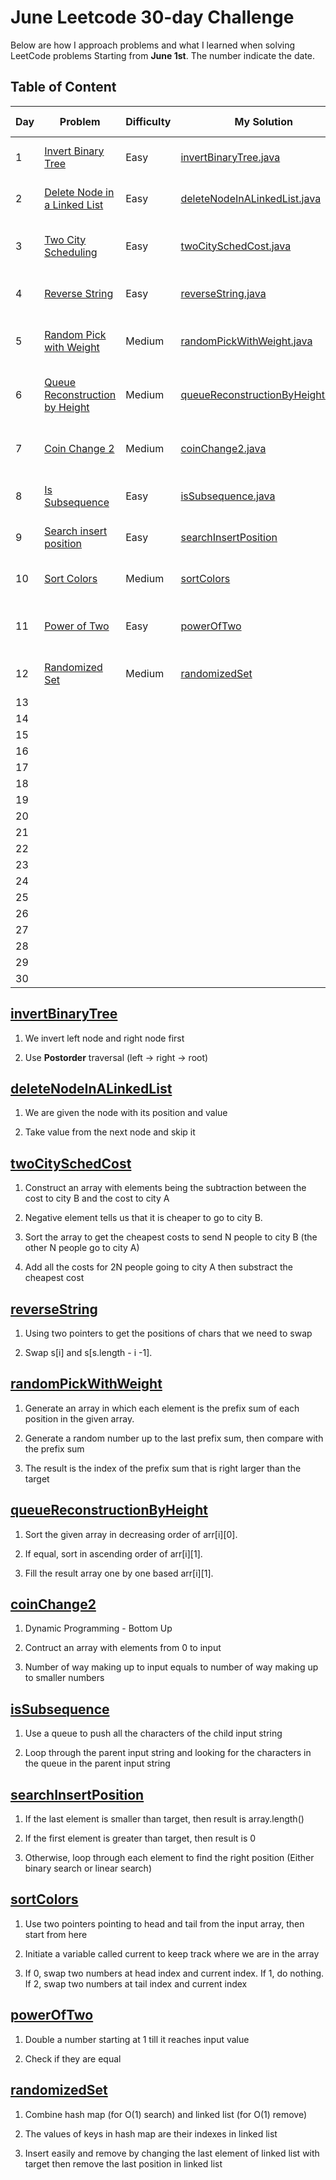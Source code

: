 # June Leetcode 30-day Challenge

Below are how I approach problems and what I learned when solving LeetCode problems Starting from **June 1st**. The number indicate the date.

## Table of Content

| Day | Problem                                                                                                               | Difficulty | My Solution                                                                                                                               | Complexity Analysis|
| --- | --------------------------------------------------------------------------------------------------------------------- | ---------- | ----------------------------------------------------------------------------------------------------------------------------------------- |--------------------|                  
| 1   | [Invert Binary Tree](https://leetcode.com/problems/invert-binary-tree/)                                               | Easy       | [invertBinaryTree.java](https://github.com/hieuvanle/codingChallenge/blob/master/leetcodeProblems/01-invertBinaryTree.java)               |Time: O(1) - Space: O(n)|
| 2   | [Delete Node in a Linked List](https://leetcode.com/problems/delete-node-in-a-linked-list/)                           | Easy       | [deleteNodeInALinkedList.java](https://github.com/hieuvanle/codingChallenge/blob/master/leetcodeProblems/02-deleteNodeInALinkedList.java) |Time: O(1) - Space: O(1)|
| 3   | [Two City Scheduling](https://leetcode.com/problems/two-city-scheduling/)                                             | Easy       | [twoCitySchedCost.java](https://github.com/hieuvanle/codingChallenge/blob/master/leetcodeProblems/03-twoCityScheduling.java)              |Time: O(nlogn) - Space: O(n)|
| 4   | [Reverse String](https://leetcode.com/problems/reverse-string/)                                                       | Easy       | [reverseString.java](https://github.com/hieuvanle/codingChallenge/blob/master/leetcodeProblems/04-reverseString.java)                     |Time: O(n) - Space: O(1)|
| 5   | [Random Pick with Weight](https://leetcode.com/problems/random-pick-with-weight/)                                     | Medium     | [randomPickWithWeight.java](https://github.com/hieuvanle/codingChallenge/blob/master/leetcodeProblems/05-randomPickWithWeight.java)       |Time: O(nlogn) - Space: O(n)|
| 6   | [Queue Reconstruction by Height](https://leetcode.com/problems/queue-reconstruction-by-height/)                       | Medium     | [queueReconstructionByHeight.java](https://github.com/hieuvanle/codingChallenge/blob/master/leetcodeProblems/06-QueueReconstructionByHeight.java)|Time: O(n^2) - Space: O(n)|
| 7   | [Coin Change 2](https://leetcode.com/problems/coin-change-2/)                                                         | Medium     | [coinChange2.java](https://github.com/hieuvanle/codingChallenge/blob/master/leetcodeProblems/07-coinChange2.java)                         |Time: O(n\*input\) - Space: O(n)|
| 8   | [Is Subsequence](https://leetcode.com/problems/is-subsequence/)                                                       | Easy       | [isSubsequence.java](https://github.com/hieuvanle/codingChallenge/blob/master/leetcodeProblems/08-isSubsequence.java)                     |Time: O(n) - Space: O(m)|
| 9   | [Search insert position](https://leetcode.com/problems/search-insert-position/)                                       | Easy       | [searchInsertPosition](https://github.com/hieuvanle/codingChallenge/blob/master/leetcodeProblems/09-searchInsertPosition.java)            |Time: O(n) - Space: O(1)|
| 10  | [Sort Colors](https://leetcode.com/problems/sort-colors/)                                                             | Medium     | [sortColors](https://github.com/hieuvanle/codingChallenge/blob/master/leetcodeProblems/10-sortColors.java)                                |Time: O(n) - Space: O(1)|
| 11  | [Power of Two](https://leetcode.com/problems/power-of-two/)                                                           | Easy       | [powerOfTwo](https://github.com/hieuvanle/codingChallenge/blob/master/leetcodeProblems/11-powerOfTwo.java)                                |Time: O(log(n)) - Space: O(1)|
| 12  | [Randomized Set](https://leetcode.com/problems/randomized-sete)                                                       | Medium     | [randomizedSet](https://github.com/hieuvanle/codingChallenge/blob/master/leetcodeProblems/12-randomizedSet.java)                          |Time: O(1) - Space: O(n)|
| 13  |                                                                                                                       |            |                                                                                                                                           |                    |
| 14  |                                                                                                                       |            |                                                                                                                                           |                    |  
| 15  |                                                                                                                       |            |                                                                                                                                           |                    |
| 16  |                                                                                                                       |            |                                                                                                                                           |                    |
| 17  |                                                                                                                       |            |                                                                                                                                           |                    |
| 18  |                                                                                                                       |            |                                                                                                                                           |                    |
| 19  |                                                                                                                       |            |                                                                                                                                           |                    |
| 20  |                                                                                                                       |            |                                                                                                                                           |                    |  
| 21  |                                                                                                                       |            |                                                                                                                                           |                    |
| 22  |                                                                                                                       |            |                                                                                                                                           |                    |
| 23  |                                                                                                                       |            |                                                                                                                                           |                    |
| 24  |                                                                                                                       |            |                                                                                                                                           |                    |
| 25  |                                                                                                                       |            |                                                                                                                                           |                    | 
| 26  |                                                                                                                       |            |                                                                                                                                           |                    |   
| 27  |                                                                                                                       |            |                                                                                                                                           |                    | 
| 28  |                                                                                                                       |            |                                                                                                                                           |                    |
| 29  |                                                                                                                       |            |                                                                                                                                           |                    |
| 30  |                                                                                                                       |            |                                                                                                                                           |                    |

## [invertBinaryTree](https://github.com/hieuvanle/codingChallenge/blob/master/leetcodeProblems/01-invertBinaryTree.java)

1. We invert left node and right node first

2. Use **Postorder** traversal (left -> right -> root)

## [deleteNodeInALinkedList](https://github.com/hieuvanle/codingChallenge/blob/master/leetcodeProblems/02-deleteNodeInALinkedList.java)

1. We are given the node with its position and value

2. Take value from the next node and skip it

## [twoCitySchedCost](https://github.com/hieuvanle/codingChallenge/blob/master/leetcodeProblems/02-deleteNodeInALinkedList.java)

1. Construct an array with elements being the subtraction between the cost to city B and the cost to city A

2. Negative element tells us that it is cheaper to go to city B.

3. Sort the array to get the cheapest costs to send N people to city B (the other N people go to city A)

4. Add all the costs for 2N people going to city A then substract the cheapest cost

## [reverseString](https://github.com/hieuvanle/codingChallenge/blob/master/leetcodeProblems/04-reverseString.java)

1. Using two pointers to get the positions of chars that we need to swap

2. Swap s[i] and s[s.length - i -1].

## [randomPickWithWeight](https://github.com/hieuvanle/codingChallenge/blob/master/leetcodeProblems/05-randomPickWithWeight.java)

1. Generate an array in which each element is the prefix sum of each position in the given array.

2. Generate a random number up to the last prefix sum, then compare with the prefix sum

3. The result is the index of the prefix sum that is right larger than the target

## [queueReconstructionByHeight](https://github.com/hieuvanle/codingChallenge/blob/master/leetcodeProblems/06-QueueReconstructionByHeight.java)

1. Sort the given array in decreasing order of arr[i][0].

2. If equal, sort in ascending order of arr[i][1].

3. Fill the result array one by one based arr[i][1].

## [coinChange2](https://github.com/hieuvanle/codingChallenge/blob/master/leetcodeProblems/07-coinChange2.java)

1. Dynamic Programming - Bottom Up

2. Contruct an array with elements from 0 to input 

3. Number of way making up to input equals to number of way making up to smaller numbers

## [isSubsequence](https://github.com/hieuvanle/codingChallenge/blob/master/leetcodeProblems/07-coinChange2.java)

1. Use a queue to push all the characters of the child input string

2. Loop through the parent input string and looking for the characters in the queue in the parent input string

## [searchInsertPosition](https://github.com/hieuvanle/codingChallenge/blob/master/leetcodeProblems/09-searchInsertPosition.java)

1. If the last element is smaller than target, then result is array.length()

2. If the first element is greater than target, then result is 0

3. Otherwise, loop through each element to find the right position (Either binary search or linear search)

## [sortColors](https://github.com/hieuvanle/codingChallenge/blob/master/leetcodeProblems/10-sortColors.java)

1. Use two pointers pointing to head and tail from the input array, then start from here

2. Initiate a variable called current to keep track where we are in the array

3. If 0, swap two numbers at head index and current index. If 1, do nothing. If 2, swap two numbers at tail index and current index

## [powerOfTwo](https://github.com/hieuvanle/codingChallenge/blob/master/leetcodeProblems/11-powerOfTwo.java)

1. Double a number starting at 1 till it reaches input value

2. Check if they are equal

## [randomizedSet](https://github.com/hieuvanle/codingChallenge/blob/master/leetcodeProblems/12-randomizedSet.java)

1. Combine hash map (for O(1) search) and linked list (for O(1) remove)

2. The values of keys in hash map are their indexes in linked list

3. Insert easily and remove by changing the last element of linked list with target then remove the last position in linked list

